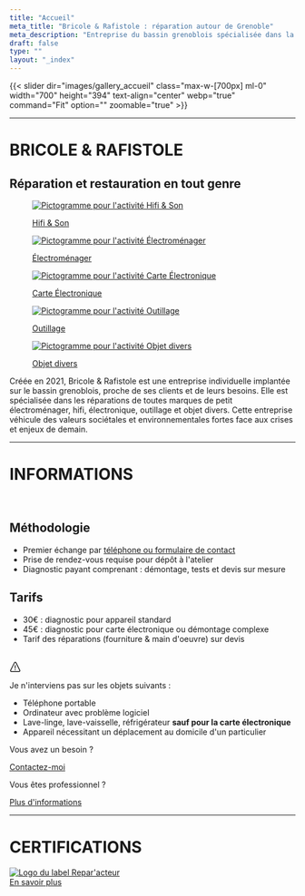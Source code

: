 ```yaml
---
title: "Accueil"
meta_title: "Bricole & Rafistole : réparation autour de Grenoble"
meta_description: "Entreprise du bassin grenoblois spécialisée dans la réparation de petit électroménager, hifi, cartes électroniques, outillage et objet divers."
draft: false
type: ""
layout: "_index"
---
```


{{< slider dir="images/gallery_accueil" class="max-w-[700px] ml-0" width="700" height="394" text-align="center" webp="true" command="Fit" option="" zoomable="true" >}}

<hr>

# BRICOLE & RAFISTOLE
## Réparation et restauration en tout genre

<div class="container_picto_accueil">
    <a href="activite/hifi_son">
        <figure>
            <image src="picto/picto_hifi_son.svg" alt="Pictogramme pour l'activité Hifi & Son" class="pictos">
            <figcaption>
                <p class="legende">Hifi & Son</p>
            </figcaption>
        </figure>
    </a>
    <a href="activite/electromenager">
        <figure>
            <image src="picto/picto_electromenager.svg" alt="Pictogramme pour l'activité Électroménager" class="pictos">
            <figcaption>
                <p class="legende">Électroménager</p>
            </figcaption>
        </figure>
    </a>
    <a href="activite/carte_electronique">
        <figure>
            <image src="picto/picto_carte_electronique.svg" alt="Pictogramme pour l'activité Carte Électronique" class="pictos">
            <figcaption>
                <p class="legende">Carte Électronique</p>
            </figcaption>
        </figure>
    </a>
    <a href="activite/outillage">
        <figure>
            <image src="picto/picto_outillage.svg" alt="Pictogramme pour l'activité Outillage" class="pictos">
            <figcaption>
                <p class="legende">Outillage</p>
            </figcaption>
        </figure>
    </a>
    <a href="activite/objet_divers">
        <figure>
            <image src="picto/picto_objet_divers.svg" alt="Pictogramme pour l'activité Objet divers" class="pictos">
            <figcaption>
                <p class="legende">Objet divers</p>
            </figcaption>
        </figure>
    </a>
</div>

<p class="presentation">Créée en 2021, Bricole & Rafistole est une entreprise individuelle implantée sur le bassin grenoblois, proche de ses clients et de leurs besoins. Elle est spécialisée dans les réparations de toutes marques de petit électroménager, hifi, électronique, outillage et objet divers. Cette entreprise véhicule des valeurs sociétales et environnementales fortes face aux crises et enjeux de demain.</p>

<hr>

# INFORMATIONS

<br>
<div class="en-ligne">
    <div class="lg:col-6 text-left marges_tarif_methodo">
        <h2 class="text-center">Méthodologie</h2>
        <p class="presentation">
            <ul>
                <li>Premier échange par <a href="/contact">téléphone ou formulaire de contact</a></li>
                <li>Prise de rendez-vous requise pour dépôt à l'atelier</li>
                <li>Diagnostic payant comprenant : démontage, tests et devis sur mesure</li>
            </ul>
        </p>
    </div>
    <div class="lg:col-6 text-left marges_tarif_methodo">
        <h2 class="text-center">Tarifs</h2>
        <p class="presentation">
            <ul>
                <li>30€ : diagnostic pour appareil standard</li>
                <li>45€ : diagnostic pour carte électronique ou démontage complexe</li>
                <li>Tarif des réparations (fourniture & main d'oeuvre) sur devis</li>
            </ul>
        </p>
    </div>
</div>
<br>

<div class="notice info mt-8 mb-10 text-left" >
  <div class="notice-head">
    <svg
        width="20"
        height="20"
        viewBox="0 0 18 20"
        fill="none"
        xmlns="http://www.w3.org/2000/svg">
        <path
          d="M9.16109 0.993016C9.97971 1.03952 10.6611 1.42989 11.0721 2.22339L17.7981 15.8014C18.4502 17.1739 17.4403 19.0208 15.7832 19.0474H2.23859C0.730337 19.0234 -0.507163 17.3108 0.231587 15.7864L7.08321 2.20877C7.21146 1.96502 7.26996 1.89452 7.38059 1.76664C7.82534 1.25102 8.31171 0.975016 9.16109 0.993016ZM9.05046 2.49189C8.79284 2.50464 8.55696 2.64902 8.42834 2.87327C6.06134 7.36539 3.77946 11.9036 1.56546 16.4734C1.36071 16.9328 1.71209 17.5223 2.22621 17.547C6.74871 17.6201 11.2731 17.6201 15.7956 17.547C16.2925 17.523 16.666 16.953 16.459 16.4783C14.2866 11.9093 12.0471 7.37102 9.72171 2.87814C9.58446 2.63402 9.38309 2.48739 9.05046 2.49189Z"
          fill="currentColor" />
        <path
          d="M9.61323 13.2153H8.35773L8.21973 7.04688H9.75723L9.61323 13.2153ZM8.17773 15.1015C8.17773 14.8731 8.25161 14.6841 8.39973 14.5338C8.54823 14.3838 8.75036 14.3084 9.00648 14.3084C9.26298 14.3084 9.46511 14.3838 9.61323 14.5338C9.76136 14.6841 9.83561 14.8731 9.83561 15.1015C9.83561 15.3216 9.76323 15.5057 9.61923 15.6539C9.47486 15.802 9.27086 15.8762 9.00648 15.8762C8.74211 15.8762 8.53811 15.802 8.39373 15.6539C8.24973 15.5057 8.17773 15.3216 8.17773 15.1015Z"
          fill="currentColor" />
      </svg>
    <p>Je n'interviens pas sur les objets suivants :</p>
  </div>
    <div class="notice-body">
        <p class="list-style:none">
            <ul>
                <li>Téléphone portable</li>
                <li>Ordinateur avec problème logiciel</li>
                <li>Lave-linge, lave-vaisselle, réfrigérateur <b>sauf pour la carte électronique</b></li>
                <li>Appareil nécessitant un déplacement au domicile d'un particulier</li>
            </ul>
        </p>
    </div>
</div>

<div class="en-ligne">
    <div class="lg:col-6">
        <p class="legende-boutons">Vous avez un besoin ?</p>
        <a href="/contact" class="btn btn-outline-primary">Contactez-moi</a> 
    </div>
    <div class="lg:col-6">
        <p class="legende-boutons">Vous êtes professionnel ?</p>
        <a href="/professionnels" class="btn btn-outline-primary">Plus d'informations</a> 
    </div>
</div>

<hr>

# CERTIFICATIONS

<div class="en-ligne">
    <a href="https://www.artisanat.fr/annuaire-repar-acteurs">
        <image src="logo_labels/Repar-acteurs_logo_vertical_baseline_vert-bleu.png" alt="Logo du label Repar'acteur" class="logo_certif" >
    </a>
    <!-- <a >
        <image src="" alt="" class="logo_certif">
    </a> -->
</div>


<div class="bouton_certif mb-6"> 
    <a href="/certifications" class="btn btn-outline-primary">En savoir plus</a> 
</div>
